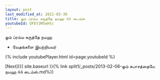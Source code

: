 ```yaml
---
layout: post
last_modified_at: 2021-03-30
title: ஓம் ப்ரம்ம கருத்தே நமஹ ௧௧ டைம்ஸ்
youtubeId: OFEY3MSeHtc
---
```

 
 
 ஓம் ப்ரம்ம கருத்தே நமஹ  
 
 -  வேதங்களை இயற்றியவர் 
 
  
 
  
 
 
 
 
 
 


{% include youtubePlayer.html id=page.youtubeId %}
 
[Next]({{ site.baseurl }}{% link  split1/_posts/2013-02-06-ஓம் கபாசத்தையே நமஹ ௧௧ டைம்ஸ்.md%})
 

